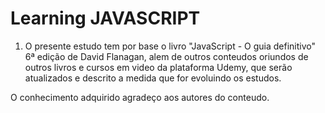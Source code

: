 #   Learning JAVASCRIPT


1. O presente estudo tem por base o livro "JavaScript - O guia definitivo" 6ª edição de David Flanagan, alem de outros conteudos oriundos de outros livros e cursos em video da plataforma Udemy, que serão atualizados e descrito a medida que for evoluindo os estudos.

O conhecimento adquirido agradeço aos autores do conteudo.














